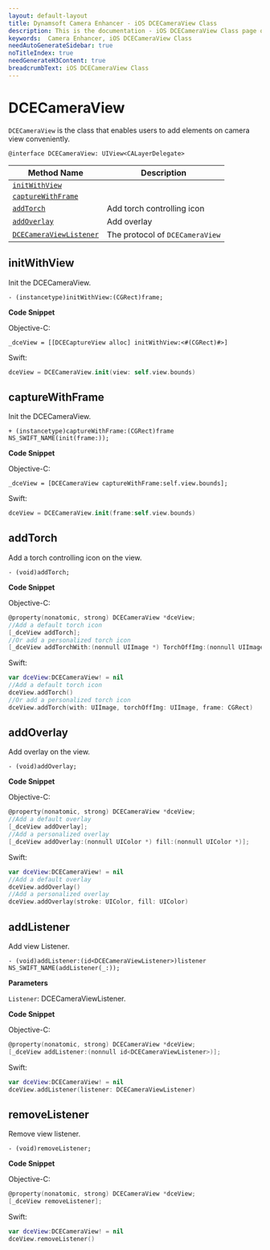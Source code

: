 ```yaml
---
layout: default-layout
title: Dynamsoft Camera Enhancer - iOS DCECameraView Class
description: This is the documentation - iOS DCECameraView Class page of Dynamsoft Camera Enhancer.
keywords:  Camera Enhancer, iOS DCECameraView Class
needAutoGenerateSidebar: true
noTitleIndex: true
needGenerateH3Content: true
breadcrumbText: iOS DCECameraView Class
---
```


# DCECameraView

`DCECameraView` is the class that enables users to add elements on camera view conveniently.

```objc
@interface DCECameraView: UIView<CALayerDelegate>
```

| Method Name | Description |
| ----------- | ----------- |
| [`initWithView`](#initwithview) |  |
| [`captureWithFrame`](#capturewithframe) |  |
| [`addTorch`](#addtorch) | Add torch controlling icon |
| [`addOverlay`](#addoverlay) | Add overlay |
| [`DCECameraViewListener`](#dcecameraviewlistener) | The protocol of `DCECameraView` |

## initWithView

Init the DCECameraView.

```objc
- (instancetype)initWithView:(CGRect)frame;
```

**Code Snippet**

Objective-C:

```objc
_dceView = [[DCECaptureView alloc] initWithView:<#(CGRect)#>]
```

Swift:

```swift
dceView = DCECameraView.init(view: self.view.bounds)
```

## captureWithFrame

Init the DCECameraView.

```objc
+ (instancetype)captureWithFrame:(CGRect)frame NS_SWIFT_NAME(init(frame:));
```

**Code Snippet**

Objective-C:

```objc
_dceView = [DCECameraView captureWithFrame:self.view.bounds];
```

Swift:

```swift
dceView = DCECameraView.init(frame:self.view.bounds)
```

## addTorch

Add a torch controlling icon on the view.

```objc
- (void)addTorch;
```

**Code Snippet**

Objective-C:

```objectivec
@property(nonatomic, strong) DCECameraView *dceView;
//Add a default torch icon
[_dceView addTorch];
//Or add a personalized torch icon
[_dceView addTorchWith:(nonnull UIImage *) TorchOffImg:(nonnull UIImage *) frame:(CGRect)];
```

Swift:

```swift
var dceView:DCECameraView! = nil
//Add a default torch icon
dceView.addTorch()
//Or add a personalized torch icon
dceView.addTorch(with: UIImage, torchOffImg: UIImage, frame: CGRect)
```

## addOverlay

Add overlay on the view.

```objc
- (void)addOverlay;
```

**Code Snippet**

Objective-C:

```objectivec
@property(nonatomic, strong) DCECameraView *dceView;
//Add a default overlay
[_dceView addOverlay];
//Add a personalized overlay
[_dceView addOverlay:(nonnull UIColor *) fill:(nonnull UIColor *)];
```

Swift:

```swift
var dceView:DCECameraView! = nil
//Add a default overlay
dceView.addOverlay()
//Add a personalized overlay
dceView.addOverlay(stroke: UIColor, fill: UIColor)
```

## addListener

Add view Listener.

```objc
- (void)addListener:(id<DCECameraViewListener>)listener NS_SWIFT_NAME(addListener(_:));
```

**Parameters**

`Listener`: DCECameraViewListener.

**Code Snippet**

Objective-C:

```objectivec
@property(nonatomic, strong) DCECameraView *dceView;
[_dceView addListener:(nonnull id<DCECameraViewListener>)];
```

Swift:

```swift
var dceView:DCECameraView! = nil
dceView.addListener(listener: DCECameraViewListener)
```

## removeListener

Remove view listener.

```objc
- (void)removeListener;
```

**Code Snippet**

Objective-C:

```objectivec
@property(nonatomic, strong) DCECameraView *dceView;
[_dceView removeListener];
```

Swift:

```swift
var dceView:DCECameraView! = nil
dceView.removeListener()
```
